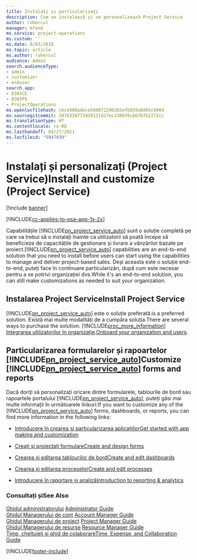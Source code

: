 ```yaml
---
title: Instalați și particularizați
description: Cum se instalează și se personalizează Project Service
author: ruhercul
manager: kfend
ms.service: project-operations
ms.custom: ''
ms.date: 8/03/2018
ms.topic: article
ms.author: ruhercul
audience: Admin
search.audienceType:
- admin
- customizer
- enduser
search.app:
- D365CE
- D365PS
- ProjectOperations
ms.openlocfilehash: cbce900adece5880f22962b5efb859a8d65c6904
ms.sourcegitcommit: 3d78338773929121d17ec3386f6cb67bfb2272cc
ms.translationtype: HT
ms.contentlocale: ro-RO
ms.lasthandoff: 04/27/2021
ms.locfileid: "5947939"
---
```

# <a name="install-and-customize-project-service"></a><span data-ttu-id="3d26f-103">Instalați și personalizați (Project Service)</span><span class="sxs-lookup"><span data-stu-id="3d26f-103">Install and customize (Project Service)</span></span>

[!include [banner](../includes/psa-now-project-operations.md)]

[!INCLUDE[cc-applies-to-psa-app-1x-2x](../includes/cc-applies-to-psa-app-1x-2x.md)]

<span data-ttu-id="3d26f-104">Capabilitățile [!INCLUDE[pn_project_service_auto](../includes/pn-project-service-auto.md)] sunt o soluție completă pe care va trebui să o instalați înainte ca utilizatorii să poată începe să beneficieze de capacitățile de gestionare și livrare a vânzărilor bazate pe proiect.</span><span class="sxs-lookup"><span data-stu-id="3d26f-104">[!INCLUDE[pn_project_service_auto](../includes/pn-project-service-auto.md)] capabilities are an end-to-end solution that you need to install before users can start using the capabilities to manage and deliver project-based sales.</span></span> <span data-ttu-id="3d26f-105">Deși aceasta este o soluție end-to-end, puteți face în continuare particularizări, după cum este necesar pentru a se potrivi organizației dvs.</span><span class="sxs-lookup"><span data-stu-id="3d26f-105">While it's an end-to-end solution, you can still make customizations as needed to suit your organization.</span></span>  
<!-- TODO: I expect to find the information on how to get and install this here. Please find that and add it here. Same for Project Service.--> 
  
## <a name="install-project-service"></a><span data-ttu-id="3d26f-106">Instalarea Project Service</span><span class="sxs-lookup"><span data-stu-id="3d26f-106">Install Project Service</span></span>  
 [!INCLUDE[pn_project_service_auto](../includes/pn-project-service-auto.md)] <span data-ttu-id="3d26f-107">este o soluție preferată.</span><span class="sxs-lookup"><span data-stu-id="3d26f-107">is a preferred solution.</span></span> <span data-ttu-id="3d26f-108">Există mai multe modalități de a cumpăra soluția.</span><span class="sxs-lookup"><span data-stu-id="3d26f-108">There are several ways to purchase the solution.</span></span> [!INCLUDE[proc_more_information](../includes/proc-more-information.md)] <span data-ttu-id="3d26f-109">[Integrarea utilizatorilor în organizație](/dynamics365/customerengagement/on-premises/admin/onboard-your-organization-and-users-to-dynamics-365-online).</span><span class="sxs-lookup"><span data-stu-id="3d26f-109">[Onboard your organization and users](/dynamics365/customerengagement/on-premises/admin/onboard-your-organization-and-users-to-dynamics-365-online).</span></span>  
  
## <a name="customize-pn_project_service_auto-forms-and-reports"></a><span data-ttu-id="3d26f-110">Particularizarea formularelor și rapoartelor [!INCLUDE[pn_project_service_auto](../includes/pn-project-service-auto.md)]</span><span class="sxs-lookup"><span data-stu-id="3d26f-110">Customize [!INCLUDE[pn_project_service_auto](../includes/pn-project-service-auto.md)] forms and reports</span></span>  
 <span data-ttu-id="3d26f-111">Dacă doriți să personalizați oricare dintre formularele, tablourile de bord sau rapoartele portalului [!INCLUDE[pn_project_service_auto](../includes/pn-project-service-auto.md)], puteți găsi mai multe informații în următoarele linkuri:</span><span class="sxs-lookup"><span data-stu-id="3d26f-111">If you want to customize any of the [!INCLUDE[pn_project_service_auto](../includes/pn-project-service-auto.md)] forms, dashboards, or reports, you can find more information in the following links:</span></span>  
  
- [<span data-ttu-id="3d26f-112">Introducere în crearea și particularizarea aplicațiilor</span><span class="sxs-lookup"><span data-stu-id="3d26f-112">Get started with app making and customization</span></span>](/dynamics365/customerengagement/on-premises/customize/getting-started-customization)  
  
- [<span data-ttu-id="3d26f-113">Creați și proiectați formulare</span><span class="sxs-lookup"><span data-stu-id="3d26f-113">Create and design forms</span></span>](/dynamics365/customerengagement/on-premises/customize/create-design-forms)  
  
- [<span data-ttu-id="3d26f-114">Crearea și editarea tablourilor de bord</span><span class="sxs-lookup"><span data-stu-id="3d26f-114">Create and edit dashboards</span></span>](/dynamics365/customerengagement/on-premises/customize/create-edit-dashboards)  
  
- [<span data-ttu-id="3d26f-115">Crearea și editarea proceselor</span><span class="sxs-lookup"><span data-stu-id="3d26f-115">Create and edit processes</span></span>](/dynamics365/customerengagement/on-premises/customize/guide-staff-through-common-tasks-processes)  
  
- [<span data-ttu-id="3d26f-116">Introducere în raportare și analiză</span><span class="sxs-lookup"><span data-stu-id="3d26f-116">Introduction to reporting & analytics</span></span>](/dynamics365/customerengagement/on-premises/analytics/reporting-analytics-with-dynamics-365)  
  
### <a name="see-also"></a><span data-ttu-id="3d26f-117">Consultați și</span><span class="sxs-lookup"><span data-stu-id="3d26f-117">See Also</span></span>  
 <span data-ttu-id="3d26f-118">[Ghidul administratorului](../psa/admin-guide.md) </span><span class="sxs-lookup"><span data-stu-id="3d26f-118">[Administrator Guide](../psa/admin-guide.md) </span></span>  
 <span data-ttu-id="3d26f-119">[Ghidul Managerului de cont](../psa/account-manager-guide.md) </span><span class="sxs-lookup"><span data-stu-id="3d26f-119">[Account Manager Guide](../psa/account-manager-guide.md) </span></span>  
 <span data-ttu-id="3d26f-120">[Ghidul Managerului de proiect](../psa/project-manager-guide.md) </span><span class="sxs-lookup"><span data-stu-id="3d26f-120">[Project Manager Guide](../psa/project-manager-guide.md) </span></span>  
 <span data-ttu-id="3d26f-121">[Ghidul Managerului de resurse](../psa/resource-manager-guide.md) </span><span class="sxs-lookup"><span data-stu-id="3d26f-121">[Resource Manager Guide](../psa/resource-manager-guide.md) </span></span>  
 [<span data-ttu-id="3d26f-122">Timp, cheltuieli și ghid de colaborare</span><span class="sxs-lookup"><span data-stu-id="3d26f-122">Time, Expense, and Collaboration Guide</span></span>](../psa/time-expense-collaboration-guide.md)


[!INCLUDE[footer-include](../includes/footer-banner.md)]
